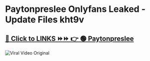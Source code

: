 
 # Paytonpreslee Onlyfans Leaked - Update Files kht9v

## <h2><a href="https://clipsfans.com/Paytonpreslee&ref=git">🔗 Click to LINKS ⏩⏩ 👉 🟢 Paytonpreslee </a></h2>

<a href="https://clipsfans.com/Paytonpreslee&ref=git" rel="nofollow" data-target="animated-image.originalLink"><img src="https://i.ibb.co.com/xMMVF88/686577567.gif" alt="Viral Video Original" style="max-width: 100%; display: inline-block;" data-target="animated-image.originalImage"></a>

